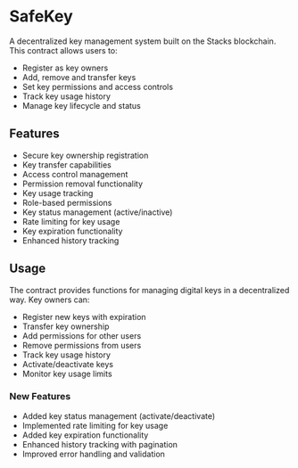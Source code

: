# SafeKey

A decentralized key management system built on the Stacks blockchain. This contract allows users to:

- Register as key owners
- Add, remove and transfer keys
- Set key permissions and access controls
- Track key usage history
- Manage key lifecycle and status

## Features

- Secure key ownership registration
- Key transfer capabilities  
- Access control management
- Permission removal functionality
- Key usage tracking
- Role-based permissions
- Key status management (active/inactive)
- Rate limiting for key usage
- Key expiration functionality
- Enhanced history tracking

## Usage

The contract provides functions for managing digital keys in a decentralized way. Key owners can:
- Register new keys with expiration
- Transfer key ownership
- Add permissions for other users
- Remove permissions from users
- Track key usage history
- Activate/deactivate keys
- Monitor key usage limits

### New Features
- Added key status management (activate/deactivate)
- Implemented rate limiting for key usage
- Added key expiration functionality
- Enhanced history tracking with pagination
- Improved error handling and validation

